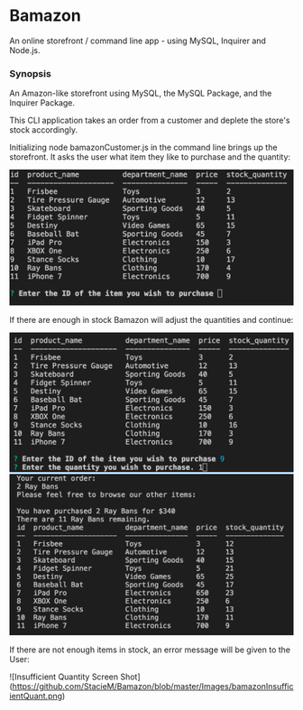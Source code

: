 # Bamazon
An online storefront / command line app - using MySQL, Inquirer and Node.js.

### Synopsis
An Amazon-like storefront using MySQL, the MySQL Package, and the Inquirer Package.

This CLI application takes an order from a customer and deplete the store's stock accordingly.

Initializing node bamazonCustomer.js in the command line brings up the storefront. It asks the user what item they like to purchase and the quantity:

![Start Shopping Screen Shot](https://github.com/StacieM/Bamazon/blob/master/Images/bamazonStartScreen.png) 

If there are enough in stock Bamazon will adjust the quantities and continue:

![Purchase Screen Shot](https://github.com/StacieM/Bamazon/blob/master/Images/bamazonPurchaseScreen.png)
![Current Order Screen Shot](https://github.com/StacieM/Bamazon/blob/master/Images/bamazonCurrentOrder.png)

If there are not enough items in stock, an error message will be given to the User: 

![Insufficient Quantity Screen Shot]
(https://github.com/StacieM/Bamazon/blob/master/Images/bamazonInsufficientQuant.png)

